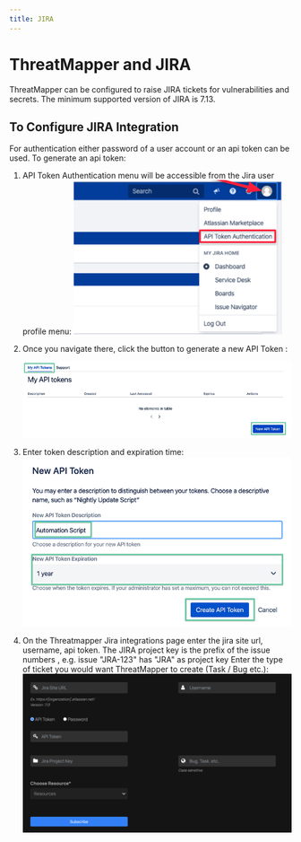 ```yaml
---
title: JIRA
---
```


# ThreatMapper and JIRA

ThreatMapper can be configured to raise JIRA tickets for vulnerabilities and secrets. The minimum supported version of JIRA is 7.13.

## To Configure JIRA Integration
For authentication either password of a user account or an api token can be used.
To generate an api token:
1. API Token Authentication menu will be accessible from the Jira user profile menu:
   ![DF_JIRA1](../img/DF_JIRA1.webp)

2. Once you navigate there, click the button to generate a new API Token :

   ![DF_JIRA2](../img/DF_JIRA2.webp)

3. Enter token description and expiration time:
   ![DF_JIRA3](../img/DF_JIRA3.webp)

4. On the Threatmapper Jira integrations page enter the jira site url, username, api token. 
   The JIRA project key is the prefix of the issue numbers , e.g. issue "JRA-123" has "JRA" as project key
   Enter the type of ticket you would want ThreatMapper to create (Task / Bug etc.):
   ![DF_JIRA4](../img/DF_JIRA4.png)
